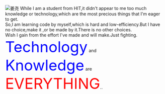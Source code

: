 ![姜尧](https://image.baidu.com/search/down?url=https://tvax3.sinaimg.cn//large/a15b4afegy1fmvk0ovjalj21hc0u04qp.jpg "jy")
While I am a student from HIT,it didn't appear to me too much knowledge or technology,which are the most precious things that I'm eager to get.   
So,I am learning code by myself,which is hard and low-efficiency.But I have no choice,make it ,or be made by it.There is no other choices.   
Wish I gain from the effort I've made and will make.Just fighting.   
<font color=blue size=10>Technology</font> and <font color=blue size =10>Knowledge</font> are <font color=red size=10>EVERYTHING</font>..   

<!---
violeteverisland/violeteverisland is a ✨ special ✨ repository because its `README.md` (this file) appears on your GitHub profile.
You can click the Preview link to take a look at your changes.
--->
